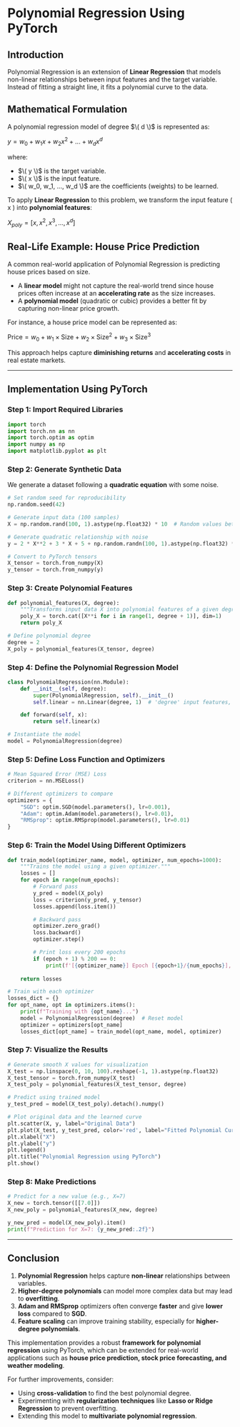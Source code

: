 # Polynomial Regression Using PyTorch

## Introduction
Polynomial Regression is an extension of **Linear Regression** that models non-linear relationships between input features and the target variable. Instead of fitting a straight line, it fits a polynomial curve to the data.

## Mathematical Formulation
A polynomial regression model of degree $\( d \)$ is represented as:

$y = w_0 + w_1 x + w_2 x^2 + ... + w_d x^d$

where:
- $\( y \)$ is the target variable.
- $\( x \)$ is the input feature.
- $\( w_0, w_1, ..., w_d \)$ are the coefficients (weights) to be learned.

To apply **Linear Regression** to this problem, we transform the input feature \( x \) into **polynomial features**:

$X_{poly} = [x, x^2, x^3, ..., x^d]$

## Real-Life Example: House Price Prediction
A common real-world application of Polynomial Regression is predicting house prices based on size.
- A **linear model** might not capture the real-world trend since house prices often increase at an **accelerating rate** as the size increases.
- A **polynomial model** (quadratic or cubic) provides a better fit by capturing non-linear price growth.

For instance, a house price model can be represented as:


$\text{Price} = w_0 + w_1 \times \text{Size} + w_2 \times \text{Size}^2 + w_3 \times \text{Size}^3$

This approach helps capture **diminishing returns** and **accelerating costs** in real estate markets.

---

## Implementation Using PyTorch

### Step 1: Import Required Libraries
```python
import torch
import torch.nn as nn
import torch.optim as optim
import numpy as np
import matplotlib.pyplot as plt
```

### Step 2: Generate Synthetic Data
We generate a dataset following a **quadratic equation** with some noise.
```python
# Set random seed for reproducibility
np.random.seed(42)

# Generate input data (100 samples)
X = np.random.rand(100, 1).astype(np.float32) * 10  # Random values between 0 and 10

# Generate quadratic relationship with noise
y = 2 * X**2 + 3 * X + 5 + np.random.randn(100, 1).astype(np.float32) * 3

# Convert to PyTorch tensors
X_tensor = torch.from_numpy(X)
y_tensor = torch.from_numpy(y)
```

### Step 3: Create Polynomial Features
```python
def polynomial_features(X, degree):
    """Transforms input data X into polynomial features of a given degree."""
    poly_X = torch.cat([X**i for i in range(1, degree + 1)], dim=1)
    return poly_X

# Define polynomial degree
degree = 2
X_poly = polynomial_features(X_tensor, degree)
```

### Step 4: Define the Polynomial Regression Model
```python
class PolynomialRegression(nn.Module):
    def __init__(self, degree):
        super(PolynomialRegression, self).__init__()
        self.linear = nn.Linear(degree, 1)  # 'degree' input features, 1 output

    def forward(self, x):
        return self.linear(x)

# Instantiate the model
model = PolynomialRegression(degree)
```

### Step 5: Define Loss Function and Optimizers
```python
# Mean Squared Error (MSE) Loss
criterion = nn.MSELoss()

# Different optimizers to compare
optimizers = {
    "SGD": optim.SGD(model.parameters(), lr=0.001),
    "Adam": optim.Adam(model.parameters(), lr=0.01),
    "RMSprop": optim.RMSprop(model.parameters(), lr=0.01)
}
```

### Step 6: Train the Model Using Different Optimizers
```python
def train_model(optimizer_name, model, optimizer, num_epochs=1000):
    """Trains the model using a given optimizer."""
    losses = []
    for epoch in range(num_epochs):
        # Forward pass
        y_pred = model(X_poly)
        loss = criterion(y_pred, y_tensor)
        losses.append(loss.item())

        # Backward pass
        optimizer.zero_grad()
        loss.backward()
        optimizer.step()

        # Print loss every 200 epochs
        if (epoch + 1) % 200 == 0:
            print(f'[{optimizer_name}] Epoch [{epoch+1}/{num_epochs}], Loss: {loss.item():.4f}')
    
    return losses

# Train with each optimizer
losses_dict = {}
for opt_name, opt in optimizers.items():
    print(f"Training with {opt_name}...")
    model = PolynomialRegression(degree)  # Reset model
    optimizer = optimizers[opt_name]
    losses_dict[opt_name] = train_model(opt_name, model, optimizer)
```

### Step 7: Visualize the Results
```python
# Generate smooth X values for visualization
X_test = np.linspace(0, 10, 100).reshape(-1, 1).astype(np.float32)
X_test_tensor = torch.from_numpy(X_test)
X_test_poly = polynomial_features(X_test_tensor, degree)

# Predict using trained model
y_test_pred = model(X_test_poly).detach().numpy()

# Plot original data and the learned curve
plt.scatter(X, y, label="Original Data")
plt.plot(X_test, y_test_pred, color='red', label="Fitted Polynomial Curve")
plt.xlabel("X")
plt.ylabel("y")
plt.legend()
plt.title("Polynomial Regression using PyTorch")
plt.show()
```

### Step 8: Make Predictions
```python
# Predict for a new value (e.g., X=7)
X_new = torch.tensor([[7.0]])
X_new_poly = polynomial_features(X_new, degree)

y_new_pred = model(X_new_poly).item()
print(f"Prediction for X=7: {y_new_pred:.2f}")
```

---

## Conclusion
1. **Polynomial Regression** helps capture **non-linear** relationships between variables.
2. **Higher-degree polynomials** can model more complex data but may lead to **overfitting**.
3. **Adam and RMSprop** optimizers often converge **faster** and give **lower loss** compared to **SGD**.
4. **Feature scaling** can improve training stability, especially for **higher-degree polynomials**.

This implementation provides a robust **framework for polynomial regression** using PyTorch, which can be extended for real-world applications such as **house price prediction, stock price forecasting, and weather modeling**.

For further improvements, consider:
- Using **cross-validation** to find the best polynomial degree.
- Experimenting with **regularization techniques** like **Lasso or Ridge Regression** to prevent overfitting.
- Extending this model to **multivariate polynomial regression**.


